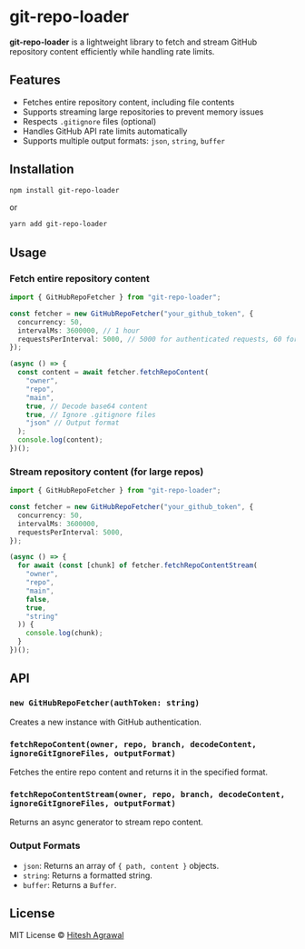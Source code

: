 # git-repo-loader

**git-repo-loader** is a lightweight library to fetch and stream GitHub repository content efficiently while handling rate limits.

## Features

- Fetches entire repository content, including file contents
- Supports streaming large repositories to prevent memory issues
- Respects `.gitignore` files (optional)
- Handles GitHub API rate limits automatically
- Supports multiple output formats: `json`, `string`, `buffer`

## Installation

```sh
npm install git-repo-loader
```

or

```sh
yarn add git-repo-loader
```

## Usage

### Fetch entire repository content

```ts
import { GitHubRepoFetcher } from "git-repo-loader";

const fetcher = new GitHubRepoFetcher("your_github_token", {
  concurrency: 50,
  intervalMs: 3600000, // 1 hour
  requestsPerInterval: 5000, // 5000 for authenticated requests, 60 for non-authenticated
});

(async () => {
  const content = await fetcher.fetchRepoContent(
    "owner",
    "repo",
    "main",
    true, // Decode base64 content
    true, // Ignore .gitignore files
    "json" // Output format
  );
  console.log(content);
})();
```

### Stream repository content (for large repos)

```ts
import { GitHubRepoFetcher } from "git-repo-loader";

const fetcher = new GitHubRepoFetcher("your_github_token", {
  concurrency: 50,
  intervalMs: 3600000,
  requestsPerInterval: 5000,
});

(async () => {
  for await (const [chunk] of fetcher.fetchRepoContentStream(
    "owner",
    "repo",
    "main",
    false,
    true,
    "string"
  )) {
    console.log(chunk);
  }
})();
```

## API

### `new GitHubRepoFetcher(authToken: string)`

Creates a new instance with GitHub authentication.

### `fetchRepoContent(owner, repo, branch, decodeContent, ignoreGitIgnoreFiles, outputFormat)`

Fetches the entire repo content and returns it in the specified format.

### `fetchRepoContentStream(owner, repo, branch, decodeContent, ignoreGitIgnoreFiles, outputFormat)`

Returns an async generator to stream repo content.

### Output Formats

- `json`: Returns an array of `{ path, content }` objects.
- `string`: Returns a formatted string.
- `buffer`: Returns a `Buffer`.

## License

MIT License © [Hitesh Agrawal](https://github.com/iHiteshAgrawal)
